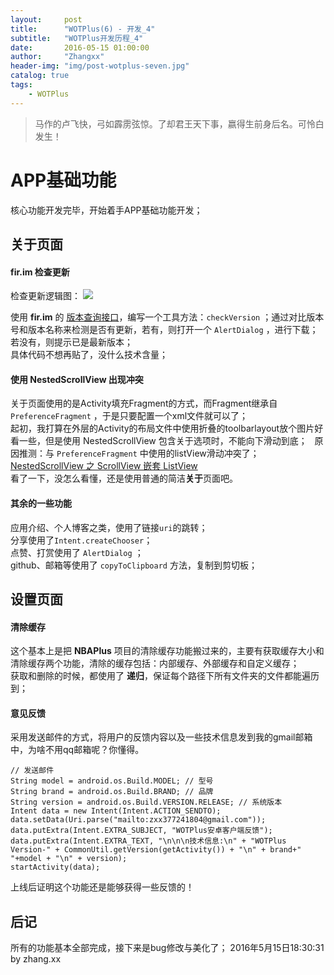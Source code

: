 ```yaml
---
layout:     post
title:      "WOTPlus(6) - 开发_4"
subtitle:   "WOTPlus开发历程_4"
date:       2016-05-15 01:00:00
author:     "Zhangxx"
header-img: "img/post-wotplus-seven.jpg"
catalog: true
tags:
    - WOTPlus
---
```



> 马作的卢飞快，弓如霹雳弦惊。了却君王天下事，嬴得生前身后名。可怜白发生！

# APP基础功能

核心功能开发完毕，开始着手APP基础功能开发；
 
## 关于页面

#### fir.im 检查更新  

检查更新逻辑图：
![](http://7xsvfv.com1.z0.glb.clouddn.com/firim.jpg)

使用 **fir.im** 的 [版本查询接口](http://fir.im/docs/version_detection)，编写一个工具方法：`checkVersion` ；通过对比版本号和版本名称来检测是否有更新，若有，则打开一个 `AlertDialog` ，进行下载；若没有，则提示已是最新版本；  
具体代码不想再贴了，没什么技术含量；

#### 使用 NestedScrollView 出现冲突  
关于页面使用的是Activity填充Fragment的方式，而Fragment继承自 `PreferenceFragment` ，于是只要配置一个xml文件就可以了；  
起初，我打算在外层的Activity的布局文件中使用折叠的toolbarlayout放个图片好看一些，但是使用 NestedScrollView 包含关于选项时，不能向下滑动到底；  
原因推测：与 `PreferenceFragment` 中使用的listView滑动冲突了；  
[NestedScrollView 之 ScrollView 嵌套 ListView](http://blog.csdn.net/iknownu/article/details/50476023)  
看了一下，没怎么看懂，还是使用普通的简洁**关于**页面吧。

#### 其余的一些功能  
应用介绍、个人博客之类，使用了链接`uri`的跳转；  
分享使用了`Intent.createChooser`；  
点赞、打赏使用了 `AlertDialog` ；  
github、邮箱等使用了 `copyToClipboard` 方法，复制到剪切板；

## 设置页面

#### 清除缓存  
这个基本上是把 **NBAPlus** 项目的清除缓存功能搬过来的，主要有获取缓存大小和清除缓存两个功能，清除的缓存包括：内部缓存、外部缓存和自定义缓存；  
获取和删除的时候，都使用了 **递归**，保证每个路径下所有文件夹的文件都能遍历到；  

#### 意见反馈
采用发送邮件的方式，将用户的反馈内容以及一些技术信息发到我的gmail邮箱中，为啥不用qq邮箱呢？你懂得。

```
// 发送邮件
String model = android.os.Build.MODEL; // 型号
String brand = android.os.Build.BRAND; // 品牌
String version = android.os.Build.VERSION.RELEASE; // 系统版本
Intent data = new Intent(Intent.ACTION_SENDTO);
data.setData(Uri.parse("mailto:zxx377241804@gmail.com"));
data.putExtra(Intent.EXTRA_SUBJECT, "WOTPlus安卓客户端反馈");
data.putExtra(Intent.EXTRA_TEXT, "\n\n\n技术信息:\n" + "WOTPlus Version-" + CommonUtil.getVersion(getActivity()) + "\n" + brand+" "+model + "\n" + version);
startActivity(data);
```

上线后证明这个功能还是能够获得一些反馈的！

## 后记

所有的功能基本全部完成，接下来是bug修改与美化了；
2016年5月15日18:30:31 by zhang.xx




















 

























